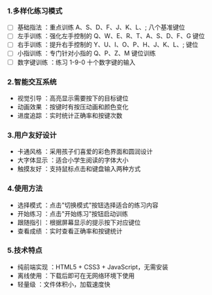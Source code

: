 ### 1.多样化练习模式

- [ ] 基础指法 ：重点训练 A、S、D、F、J、K、L、; 八个基准键位
- [ ] 左手训练 ：强化左手控制的 Q、W、E、R、T、A、S、D、F、G 键位
- [ ] 右手训练 ：提升右手控制的 Y、U、I、O、P、H、J、K、L、; 键位
- [ ] 小指训练 ：专门针对小指的 Q、P、Z、M 键位训练
- [ ] 数字键训练 ：练习 1-9-0 十个数字键的输入

### 2.智能交互系统

   - 视觉引导 ：高亮显示需要按下的目标键位
   - 动画效果 ：按键时有按压动画和颜色变化
   - 进度追踪 ：实时统计正确率和按键次数

### 3.用户友好设计

   - 卡通风格 ：采用孩子们喜爱的彩色界面和圆润设计
   - 大字体显示 ：适合小学生阅读的字体大小
   - 触摸友好 ：支持鼠标点击和键盘输入两种方式

### 4.使用方法

   - 选择模式 ：点击"切换模式"按钮选择适合的练习内容
   - 开始练习 ：点击"开始练习"按钮启动训练
   - 跟随指引 ：根据屏幕显示的提示按下对应键位
   - 查看成绩 ：实时查看正确率和按键统计

### 5.技术特点

   - 纯前端实现 ：HTML5 + CSS3 + JavaScript，无需安装
   - 离线使用 ：下载后即可在无网络环境下使用
   - 轻量级 ：文件体积小，加载速度快
